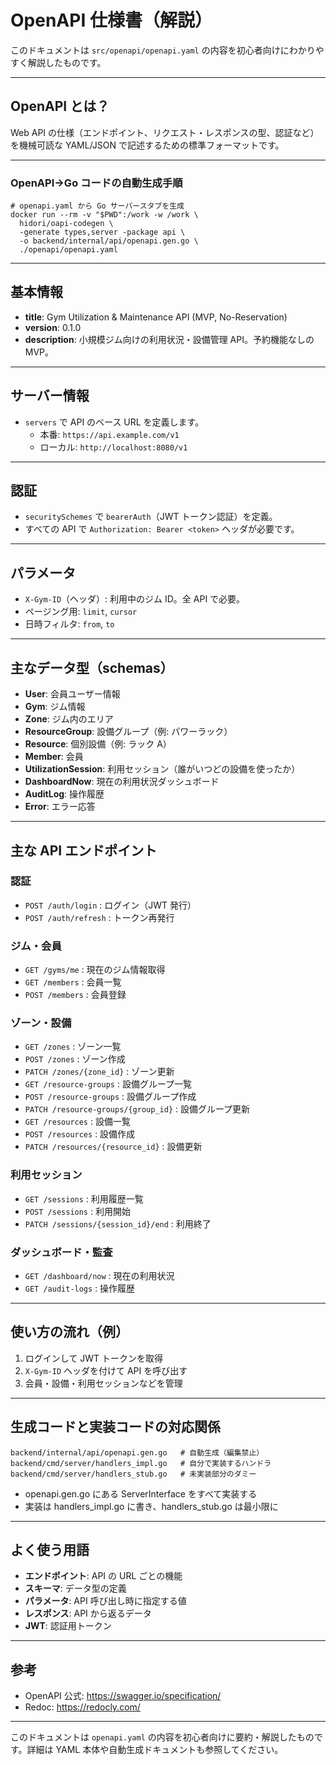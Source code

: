 # OpenAPI 仕様書（解説）

このドキュメントは `src/openapi/openapi.yaml` の内容を初心者向けにわかりやすく解説したものです。

---

## OpenAPI とは？

Web API の仕様（エンドポイント、リクエスト・レスポンスの型、認証など）を機械可読な YAML/JSON で記述するための標準フォーマットです。

---

### OpenAPI→Go コードの自動生成手順

```
# openapi.yaml から Go サーバースタブを生成
docker run --rm -v "$PWD":/work -w /work \
  hidori/oapi-codegen \
  -generate types,server -package api \
  -o backend/internal/api/openapi.gen.go \
  ./openapi/openapi.yaml

```

---

## 基本情報

- **title**: Gym Utilization & Maintenance API (MVP, No-Reservation)
- **version**: 0.1.0
- **description**: 小規模ジム向けの利用状況・設備管理 API。予約機能なしの MVP。

---

## サーバー情報

- `servers` で API のベース URL を定義します。
  - 本番: `https://api.example.com/v1`
  - ローカル: `http://localhost:8080/v1`

---

## 認証

- `securitySchemes` で `bearerAuth`（JWT トークン認証）を定義。
- すべての API で `Authorization: Bearer <token>` ヘッダが必要です。

---

## パラメータ

- `X-Gym-ID`（ヘッダ）: 利用中のジム ID。全 API で必要。
- ページング用: `limit`, `cursor`
- 日時フィルタ: `from`, `to`

---

## 主なデータ型（schemas）

- **User**: 会員ユーザー情報
- **Gym**: ジム情報
- **Zone**: ジム内のエリア
- **ResourceGroup**: 設備グループ（例: パワーラック）
- **Resource**: 個別設備（例: ラック A）
- **Member**: 会員
- **UtilizationSession**: 利用セッション（誰がいつどの設備を使ったか）
- **DashboardNow**: 現在の利用状況ダッシュボード
- **AuditLog**: 操作履歴
- **Error**: エラー応答

---

## 主な API エンドポイント

### 認証

- `POST /auth/login` : ログイン（JWT 発行）
- `POST /auth/refresh` : トークン再発行

### ジム・会員

- `GET /gyms/me` : 現在のジム情報取得
- `GET /members` : 会員一覧
- `POST /members` : 会員登録

### ゾーン・設備

- `GET /zones` : ゾーン一覧
- `POST /zones` : ゾーン作成
- `PATCH /zones/{zone_id}` : ゾーン更新
- `GET /resource-groups` : 設備グループ一覧
- `POST /resource-groups` : 設備グループ作成
- `PATCH /resource-groups/{group_id}` : 設備グループ更新
- `GET /resources` : 設備一覧
- `POST /resources` : 設備作成
- `PATCH /resources/{resource_id}` : 設備更新

### 利用セッション

- `GET /sessions` : 利用履歴一覧
- `POST /sessions` : 利用開始
- `PATCH /sessions/{session_id}/end` : 利用終了

### ダッシュボード・監査

- `GET /dashboard/now` : 現在の利用状況
- `GET /audit-logs` : 操作履歴

---

## 使い方の流れ（例）

1. ログインして JWT トークンを取得
2. `X-Gym-ID` ヘッダを付けて API を呼び出す
3. 会員・設備・利用セッションなどを管理

---

## 生成コードと実装コードの対応関係

```
backend/internal/api/openapi.gen.go   # 自動生成（編集禁止）
backend/cmd/server/handlers_impl.go   # 自分で実装するハンドラ
backend/cmd/server/handlers_stub.go   # 未実装部分のダミー
```

- openapi.gen.go にある ServerInterface をすべて実装する
- 実装は handlers_impl.go に書き、handlers_stub.go は最小限に

---

## よく使う用語

- **エンドポイント**: API の URL ごとの機能
- **スキーマ**: データ型の定義
- **パラメータ**: API 呼び出し時に指定する値
- **レスポンス**: API から返るデータ
- **JWT**: 認証用トークン

---

## 参考

- OpenAPI 公式: https://swagger.io/specification/
- Redoc: https://redocly.com/

---

このドキュメントは `openapi.yaml` の内容を初心者向けに要約・解説したものです。詳細は YAML 本体や自動生成ドキュメントも参照してください。
